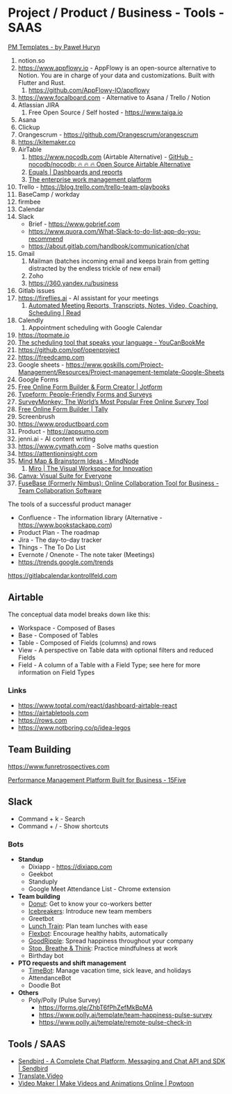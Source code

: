 # Project / Product / Business - Tools - SAAS

[PM Templates - by Paweł Huryn](https://www.productcompass.pm/p/templates)

1. notion.so
2. https://www.appflowy.io - AppFlowy is an open-source alternative to Notion. You are in charge of your data and customizations. Built with Flutter and Rust.
    1. https://github.com/AppFlowy-IO/appflowy
3. https://www.focalboard.com - Alternative to Asana / Trello / Notion
4. Atlassian JIRA
    1. Free Open Source / Self hosted - https://www.taiga.io
5. Asana
6. Clickup
7. Orangescrum - https://github.com/Orangescrum/orangescrum
8. https://kitemaker.co
9. AirTable
    1. https://www.nocodb.com (Airtable Alternative) - [GitHub - nocodb/nocodb: 🔥 🔥 🔥 Open Source Airtable Alternative](https://github.com/nocodb/nocodb)
    2. [Equals | Dashboards and reports](https://equals.com/report/)
    3. [The enterprise work management platform](https://www.smartsheet.com/)
10. Trello - https://blog.trello.com/trello-team-playbooks
11. BaseCamp / workday
12. firmbee
13. Calendar
14. Slack
    - Brief - https://www.gobrief.com
    - https://www.quora.com/What-Slack-to-do-list-app-do-you-recommend
    - https://about.gitlab.com/handbook/communication/chat
15. Gmail
      1. Mailman (batches incoming email and keeps brain from getting distracted by the endless trickle of new email)
      2. Zoho
      3. https://360.yandex.ru/business
16. Gitlab issues
17. https://fireflies.ai - AI assistant for your meetings
    1. [Automated Meeting Reports, Transcripts, Notes, Video, Coaching, Scheduling | Read](https://www.read.ai/)
18. Calendly
    1. Appointment scheduling with Google Calendar
19. https://topmate.io
20. [The scheduling tool that speaks your language - YouCanBookMe](https://youcanbook.me/)
21. https://github.com/opf/openproject
22. https://freedcamp.com
23. Google sheets - https://www.goskills.com/Project-Management/Resources/Project-management-template-Google-Sheets
24. Google Forms
25. [Free Online Form Builder & Form Creator | Jotform](https://www.jotform.com)
26. [Typeform: People-Friendly Forms and Surveys](https://www.typeform.com/)
27. [SurveyMonkey: The World’s Most Popular Free Online Survey Tool](https://www.surveymonkey.com/)
28. [Free Online Form Builder | Tally](https://tally.so/)
29. Screenbrush
30. https://www.productboard.com
31. Product - https://appsumo.com
32. jenni.ai - AI content writing
33. https://www.cymath.com - Solve maths question
34. https://attentioninsight.com
35. [Mind Map & Brainstorm Ideas - MindNode](https://www.mindnode.com/)
    1. [Miro | The Visual Workspace for Innovation](https://miro.com/)
36. [Canva: Visual Suite for Everyone](https://www.canva.com)
37. [FuseBase (Formerly Nimbus): Online Collaboration Tool for Business - Team Collaboration Software](https://nimbusweb.me/)

The tools of a successful product manager

- Confluence - The information library (Alternative - https://www.bookstackapp.com)
- Product Plan - The roadmap
- Jira - The day-to-day tracker
- Things - The To Do List
- Evernote / Onenote - The note taker (Meetings)
- https://trends.google.com/trends

https://gitlabcalendar.kontrollfeld.com

## Airtable

The conceptual data model breaks down like this:

- Workspace - Composed of Bases
- Base - Composed of Tables
- Table - Composed of Fields (columns) and rows
- View - A perspective on Table data with optional filters and reduced Fields
- Field - A column of a Table with a Field Type; see here for more information on Field Types

### Links

- https://www.toptal.com/react/dashboard-airtable-react
- https://airtabletools.com
- https://rows.com
- https://www.notboring.co/p/idea-legos

## Team Building

https://www.funretrospectives.com

[Performance Management Platform Built for Business - 15Five](https://www.15five.com/)

## Slack

- Command + k - Search
- Command + / - Show shortcuts

### Bots

- **Standup**
    - Dixiapp - https://dixiapp.com
    - Geekbot
    - Standuply
    - Google Meet Attendance List - Chrome extension
- **Team building**
    - [Donut](https://zapier.com/blog/best-free-slack-apps/#donut): Get to know your co-workers better
    - [Icebreakers](https://zapier.com/blog/best-free-slack-apps/#icebreakers): Introduce new team members
    - Greetbot
    - [Lunch Train](https://zapier.com/blog/best-free-slack-apps/#lunchtrain): Plan team lunches with ease
    - [Flexbot](https://zapier.com/blog/best-free-slack-apps/#flexbot): Encourage healthy habits, automatically
    - [GoodRipple](https://zapier.com/blog/best-free-slack-apps/#goodripple): Spread happiness throughout your company
    - [Stop, Breathe & Think](https://zapier.com/blog/best-free-slack-apps/#stopbreathethink): Practice mindfulness at work
    - Birthday bot
- **PTO requests and shift management**
    - [TimeBot](https://zapier.com/blog/best-free-slack-apps/#timebot): Manage vacation time, sick leave, and holidays
    - AttendanceBot
    - Doodle Bot
- **Others**
    - Poly/Polly (Pulse Survey)
        - https://forms.gle/ZhbT6fPhZefMkBpMA
        - https://www.polly.ai/template/team-happiness-pulse-survey
        - https://www.polly.ai/template/remote-pulse-check-in

## Tools / SAAS

- [Sendbird - A Complete Chat Platform, Messaging and Chat API and SDK | Sendbird](https://sendbird.com/)
- [Translate.Video](https://www.translate.video/)
- [Video Maker | Make Videos and Animations Online | Powtoon](https://www.powtoon.com/)
